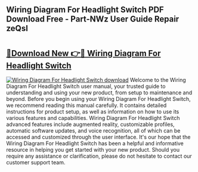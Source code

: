 ## Wiring Diagram For Headlight Switch PDF Download Free - Part-NWz User Guide Repair zeQsI

# <h2><a href="http://dfkh2f.blite.top/?on=Wiring+Diagram+For+Headlight+Switch">🔗Download New 👉🔴 Wiring Diagram For Headlight Switch</a></h2>

[![Wiring Diagram For Headlight Switch download](https://i.imgur.com/lujVjoI.png)](http://dfkh2f.blite.top/?on=Wiring+Diagram+For+Headlight+Switch)
Welcome to the Wiring Diagram For Headlight Switch user manual, your trusted guide to understanding and using your new product, from setup to maintenance and beyond. Before you begin using your Wiring Diagram For Headlight Switch, we recommend reading this manual carefully. It contains detailed instructions for product setup, as well as information on how to use its various features and capabilities. Wiring Diagram For Headlight Switch advanced features include augmented reality, customizable profiles, automatic software updates, and voice recognition, all of which can be accessed and customized through the user interface. It's our hope that the Wiring Diagram For Headlight Switch has been a helpful and informative resource in helping you get started with your new product. Should you require any assistance or clarification, please do not hesitate to contact our customer support team.
